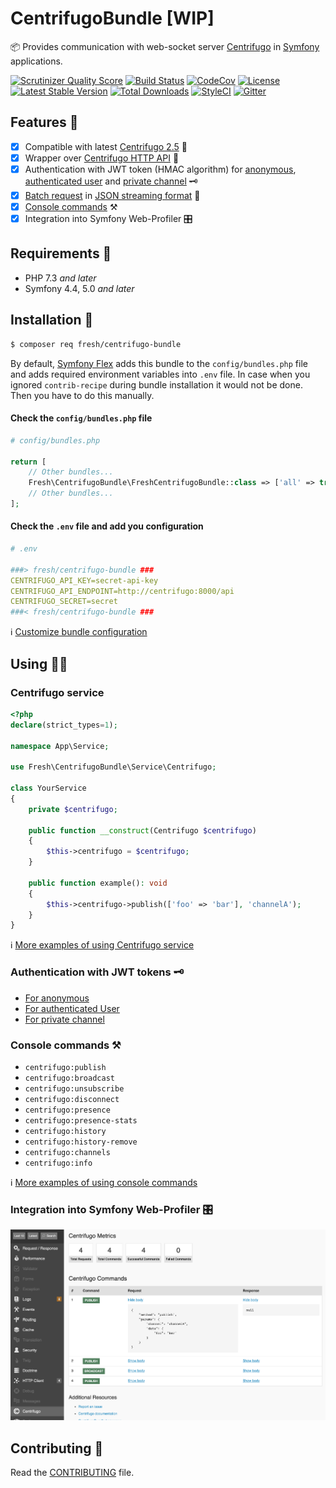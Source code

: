 # CentrifugoBundle [WIP]

📦 Provides communication with web-socket server [Centrifugo](https://centrifugal.github.io/centrifugo/) in [Symfony](https://symfony.com/) applications.

[![Scrutinizer Quality Score](https://img.shields.io/scrutinizer/g/fre5h/CentrifugoBundle.svg?style=flat-square)](https://scrutinizer-ci.com/g/fre5h/CentrifugoBundle/)
[![Build Status](https://img.shields.io/travis/fre5h/CentrifugoBundle/master.svg?style=flat-square)](https://travis-ci.org/fre5h/CentrifugoBundle)
[![CodeCov](https://img.shields.io/codecov/c/github/fre5h/CentrifugoBundle.svg?style=flat-square)](https://codecov.io/github/fre5h/CentrifugoBundle)
[![License](https://img.shields.io/packagist/l/fresh/centrifugo-bundle.svg?style=flat-square)](https://packagist.org/packages/fresh/centrifugo-bundle)
[![Latest Stable Version](https://img.shields.io/packagist/v/fresh/centrifugo-bundle.svg?style=flat-square)](https://packagist.org/packages/fresh/centrifugo-bundle)
[![Total Downloads](https://img.shields.io/packagist/dt/fresh/centrifugo-bundle.svg?style=flat-square)](https://packagist.org/packages/fresh/centrifugo-bundle)
[![StyleCI](https://styleci.io/repos/164834807/shield?style=flat-square)](https://styleci.io/repos/164834807)
[![Gitter](https://img.shields.io/badge/gitter-join%20chat-brightgreen.svg?style=flat-square)](https://gitter.im/fre5h/CentrifugoBundle)

## Features 🎁

- [x] Compatible with latest [Centrifugo 2.5](https://github.com/centrifugal/centrifugo/releases/tag/v2.5.0) 🚀
- [x] Wrapper over [Centrifugo HTTP API](https://centrifugal.github.io/centrifugo/server/http_api/) 🔌
- [X] Authentication with JWT token (HMAC algorithm) for [anonymous](./Resources/docs/authentication.md#anonymous), [authenticated user](./Resources/docs/authentication.md#authenticated-user) and [private channel](./Resources/docs/authentication.md#private-channel) 🗝️
- [x] [Batch request](./Resources/docs/centrifugo_service_methods.md#batch-request) in [JSON streaming format](https://en.wikipedia.org/wiki/JSON_streaming) 💪
- [x] [Console commands](./Resources/docs/console_commands.md "Console commands") ⚒️️
- [x] Integration into Symfony Web-Profiler 🎛️

## Requirements 🧐

* PHP 7.3 *and later*
* Symfony 4.4, 5.0 *and later*

## Installation 🌱

```bash
$ composer req fresh/centrifugo-bundle
```

By default, [Symfony Flex](https://flex.symfony.com/) adds this bundle to the `config/bundles.php` file and adds required environment variables into `.env` file.
In case when you ignored `contrib-recipe` during bundle installation it would not be done. Then you have to do this manually.

#### Check the `config/bundles.php` file

```php
# config/bundles.php

return [
    // Other bundles...
    Fresh\CentrifugoBundle\FreshCentrifugoBundle::class => ['all' => true],
    // Other bundles...
];
```

#### Check the `.env` file and add you configuration

```yaml
# .env

###> fresh/centrifugo-bundle ###
CENTRIFUGO_API_KEY=secret-api-key
CENTRIFUGO_API_ENDPOINT=http://centrifugo:8000/api
CENTRIFUGO_SECRET=secret
###< fresh/centrifugo-bundle ###
```

ℹ️ [Customize bundle configuration](./Resources/docs/configuration.md "Customize bundle configuration")

## Using 🧑‍🎓

### Centrifugo service

```php
<?php
declare(strict_types=1);

namespace App\Service;

use Fresh\CentrifugoBundle\Service\Centrifugo;

class YourService
{
    private $centrifugo;    

    public function __construct(Centrifugo $centrifugo)
    {
        $this->centrifugo = $centrifugo;
    }

    public function example(): void
    {
        $this->centrifugo->publish(['foo' => 'bar'], 'channelA');
    }
}
```

ℹ️ [More examples of using Centrifugo service](./Resources/docs/centrifugo_service_methods.md "More examples of using Centrifugo service")

### Authentication with JWT tokens 🗝️

* [For anonymous](./Resources/docs/authentication.md#anonymous)
* [For authenticated User](./Resources/docs/authentication.md#authenticated-user)
* [For private channel](./Resources/docs/authentication.md#private-channel) 

### Console commands ⚒️

* `centrifugo:publish`
* `centrifugo:broadcast`
* `centrifugo:unsubscribe`
* `centrifugo:disconnect`
* `centrifugo:presence`
* `centrifugo:presence-stats`
* `centrifugo:history`
* `centrifugo:history-remove`
* `centrifugo:channels`
* `centrifugo:info`

ℹ️ [More examples of using console commands](./Resources/docs/console_commands.md "More examples of using console commands")

### Integration into Symfony Web-Profiler 🎛️

![](./Resources/images/profiler_example.png "Profiler example")

## Contributing 🤝

Read the [CONTRIBUTING](https://github.com/fre5h/CentrifugoBundle/blob/master/.github/CONTRIBUTING.md) file.
